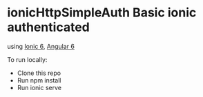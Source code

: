 # ionicHttpSimpleAuth Basic ionic authenticated
using [Ionic 6](https://ionicframework.com/), [Angular 6](https://angular.io/)
 
To run locally:

- Clone this repo
- Run npm install
- Run ionic serve
